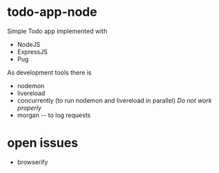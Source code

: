 # todo-app-node

Simple Todo app implemented with
 - NodeJS
 - ExpressJS
 - Pug

As development tools there is
 - nodemon
 - livereload
 - concurrently (to run nodemon and livereload in parallel)
   _Do not work properly_
- morgan -- to log requests

# open issues
 - browserify
